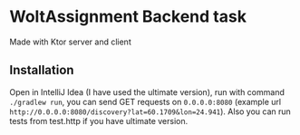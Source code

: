 # WoltAssignment Backend task
Made with Ktor server and client
## Installation
Open in IntelliJ Idea (I have used the ultimate version), run with command `./gradlew run`, you can send GET requests on `0.0.0.0:8080` (example url `http://0.0.0.0:8080/discovery?lat=60.1709&lon=24.941`). Also you can run tests from test.http if you have ultimate version.
